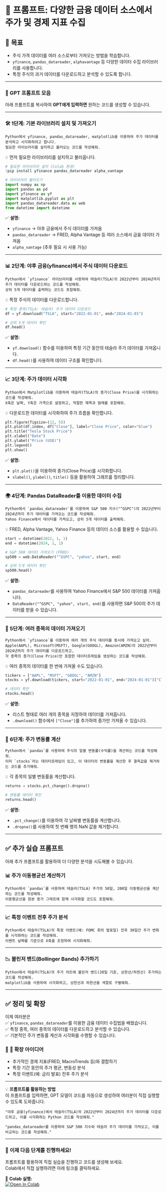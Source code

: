 # 📌 프롬프트: 다양한 금융 데이터 소스에서 주가 및 경제 지표 수집  

## 🎯 **목표**  
- 주식 가격 데이터를 여러 소스로부터 가져오는 방법을 학습합니다.  
- `yfinance`, `pandas_datareader`, `alphavantage` 등 다양한 데이터 수집 라이브러리를 사용합니다.  
- 특정 주식의 과거 데이터를 다운로드하고 분석할 수 있도록 합니다.  

---

### **📌 GPT 프롬프트 모음**  
아래 프롬프트를 복사하여 **GPT에게 입력하면** 원하는 코드를 생성할 수 있습니다.  

---

### 🛠️ **1단계: 기본 라이브러리 설치 및 가져오기**  
```plaintext
Python에서 yfinance, pandas_datareader, matplotlib을 이용하여 주가 데이터를 분석하고 시각화하려고 합니다.  
필요한 라이브러리를 설치하고 불러오는 코드를 작성해줘.
```

💡 먼저 필요한 라이브러리를 설치하고 불러옵니다.  

```python
# 필요한 라이브러리 설치 (Colab 환경)
!pip install yfinance pandas_datareader alpha_vantage

# 라이브러리 불러오기
import numpy as np
import pandas as pd
import yfinance as yf
import matplotlib.pyplot as plt
import pandas_datareader.data as web
from datetime import datetime
```

✅ **설명:**  
- `yfinance` → 야후 금융에서 주식 데이터를 가져옴  
- `pandas_datareader` → FRED, Alpha Vantage 등 여러 소스에서 금융 데이터 가져옴  
- `alpha_vantage` (추후 필요 시 사용 가능)  

---


### 📊 **2단계: 야후 금융(yfinance)에서 주식 데이터 다운로드**  
```plaintext
Python에서 `yfinance` 라이브러리를 사용하여 테슬라(TSLA)의 2022년부터 2024년까지 주가 데이터를 다운로드하는 코드를 작성해줘.  
상위 5개 데이터를 출력하는 코드도 포함해줘.
```

💡 특정 주식의 데이터를 다운로드합니다.  

```python
# 특정 종목(TSLA: 테슬라) 주가 데이터 다운로드
df = yf.download("TSLA", start="2022-01-01", end="2024-01-01")

# 상위 5개 데이터 확인
df.head()
```

✅ **설명:**  
- `yf.download()` 함수를 이용하여 특정 기간 동안의 테슬라 주가 데이터를 가져옵니다.  
- `df.head()`를 사용하여 데이터 구조를 확인합니다.  

---

### 📈 **3단계: 주가 데이터 시각화**  
```plaintext
Python에서 Matplotlib을 이용하여 테슬라(TSLA)의 종가(Close Price)를 시각화하는 코드를 작성해줘.  
X축은 날짜, Y축은 가격으로 설정하고, 적절한 제목과 범례를 포함해줘.
```

💡 다운로드한 데이터를 시각화하여 주가 흐름을 확인합니다.  

```python
plt.figure(figsize=(12, 5))
plt.plot(df.index, df["Close"], label="Close Price", color="blue")
plt.title("Tesla Stock Price")
plt.xlabel("Date")
plt.ylabel("Price (USD)")
plt.legend()
plt.show()
```

✅ **설명:**  
- `plt.plot()`을 이용하여 종가(Close Price)를 시각화합니다.  
- `xlabel()`, `ylabel()`, `title()` 등을 활용하여 그래프를 정리합니다.  

---


### 🌍 **4단계: Pandas DataReader를 이용한 데이터 수집**  
```plaintext
Python에서 `pandas_datareader`를 이용하여 S&P 500 지수("^GSPC")의 2022년부터 2024년까지 주가 데이터를 가져오는 코드를 작성해줘.  
Yahoo Finance에서 데이터를 가져오고, 상위 5개 데이터를 출력해줘.
```

💡 FRED, Alpha Vantage, Yahoo Finance 등의 데이터 소스를 활용할 수 있습니다.  

```python
start = datetime(2022, 1, 1)
end = datetime(2024, 1, 1)

# S&P 500 데이터 가져오기 (FRED)
sp500 = web.DataReader("^GSPC", "yahoo", start, end)

# 상위 5개 데이터 확인
sp500.head()
```

✅ **설명:**  
- `pandas_datareader`를 사용하여 Yahoo Finance에서 S&P 500 데이터를 가져옵니다.  
- `DataReader("^GSPC", "yahoo", start, end)`를 사용하면 S&P 500의 주가 데이터를 받을 수 있습니다.  

---

### 🔄 **5단계: 여러 종목의 데이터 가져오기**  
```plaintext
Python에서 `yfinance`를 이용하여 여러 개의 주식 데이터를 동시에 가져오고 싶어.  
Apple(AAPL), Microsoft(MSFT), Google(GOOGL), Amazon(AMZN)의 2022년부터 2024년까지 주가 데이터를 다운로드하고,  
각 종목의 종가(Close Price)만 포함한 데이터프레임을 생성하는 코드를 작성해줘.
```

💡 여러 종목의 데이터를 한 번에 가져올 수도 있습니다.  

```python
tickers = ["AAPL", "MSFT", "GOOGL", "AMZN"]
stocks = yf.download(tickers, start="2022-01-01", end="2024-01-01")["Close"]

# 데이터 확인
stocks.head()
```

✅ **설명:**  
- 리스트 형태로 여러 개의 종목을 지정하여 데이터를 가져옵니다.  
- `.download()` 함수에서 `["Close"]`를 추가하여 종가만 가져올 수 있습니다.  

---

### 🔎 **6단계: 주가 변동률 계산**  
```plaintext
Python에서 `pandas`를 사용하여 주식의 일별 변동률(수익률)을 계산하는 코드를 작성해줘.  
이미 `stocks`라는 데이터프레임이 있고, 이 데이터의 변동률을 계산한 후 결측값을 제거하는 코드를 추가해줘.
```

💡 각 종목의 일별 변동률을 계산합니다.  

```python
returns = stocks.pct_change().dropna()

# 변동률 데이터 확인
returns.head()
```

✅ **설명:**  
- `.pct_change()`를 이용하여 각 날짜별 변동률을 계산합니다.  
- `.dropna()`를 사용하여 첫 번째 행의 NaN 값을 제거합니다.  

---


## ✅ **추가 실습 프롬프트**  
아래 추가 프롬프트를 활용하여 더 다양한 분석을 시도해볼 수 있습니다.  

### 📊 **주가 이동평균선 계산하기**  
```plaintext
Python에서 `pandas`를 사용하여 테슬라(TSLA) 주가의 50일, 200일 이동평균선을 계산하는 코드를 작성해줘.  
이동평균선을 원본 종가 그래프에 함께 시각화할 코드도 포함해줘.
```

---

### 📈 **특정 이벤트 전후 주가 분석**  
```plaintext
Python에서 테슬라(TSLA)의 특정 이벤트(예: FOMC 회의 발표일) 전후 30일간 주가 변화를 시각화하는 코드를 작성해줘.  
이벤트 날짜를 기준으로 X축을 조정하여 시각화해줘.
```

---

### 📉 **볼린저 밴드(Bollinger Bands) 추가하기**  
```plaintext
Python에서 테슬라(TSLA)의 주가 차트에 볼린저 밴드(20일 기준, 상한선/하한선) 추가하는 코드를 작성해줘.  
matplotlib을 사용하여 시각화하고, 상한선과 하한선을 색깔로 구별해줘.
```

---


## ✅ **정리 및 확장**  
이제 여러분은  
✅ `yfinance`, `pandas_datareader`를 이용한 금융 데이터 수집법을 배웠습니다.  
✅ 특정 종목, 여러 종목의 데이터를 다운로드하고 분석할 수 있습니다.  
✅ 기본적인 주가 변동률 계산과 시각화를 수행할 수 있습니다.  

### 🚀 **📌 확장 아이디어**  
- 추가적인 경제 지표(FRED, MacroTrends 등)와 결합하기  
- 특정 기간 동안의 주가 평균, 변동성 분석  
- 특정 이벤트(예: 금리 발표) 전후 주가 분석  

---

💡 **프롬프트를 활용하는 방법**  
이 프롬프트를 입력하면, GPT 모델이 코드를 자동으로 생성하여 여러분이 직접 실행할 수 있도록 도와줍니다.  

```
"야후 금융(yfinance)에서 테슬라(TSLA)의 2022년부터 2024년까지 주가 데이터를 다운로드하고, 이를 시각화하는 Python 코드를 작성해줘."
```

```
"pandas_datareader를 이용하여 S&P 500 지수와 테슬라 주가 데이터를 가져오고, 이를 비교하는 코드를 작성해줘."
```

---

### 📌 **이제 다음 단계를 진행하세요!**  
프롬프트를 활용하여 직접 실습을 진행하고 코드를 생성해 보세요.  
Colab에서 직접 실행하려면 아래 링크를 클릭하세요.  

📌 **Colab 실행:**  
[![Open In Colab](https://colab.research.google.com/assets/colab-badge.svg)](https://colab.research.google.com/github/nhjung-phd/TimeSeriesAnalysis/blob/main/notebooks/00_pricedata.ipynb)
```

